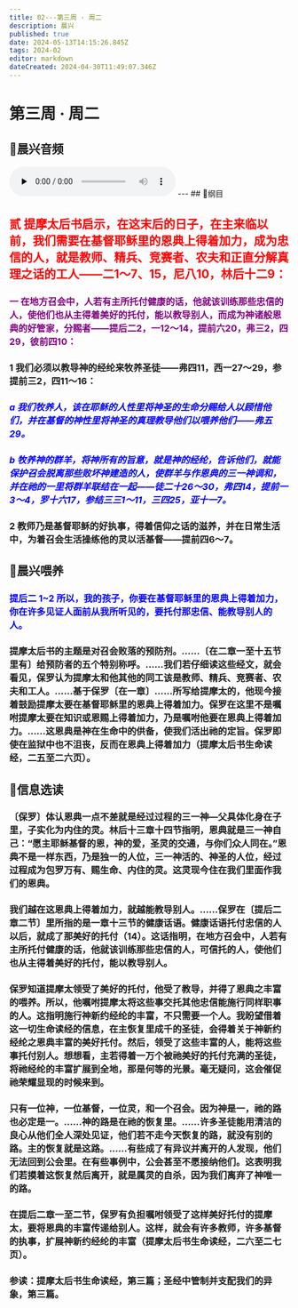 ```yaml
---
title: 02---第三周 · 周二
description: 晨兴
published: true
date: 2024-05-13T14:15:26.845Z
tags: 2024-02
editor: markdown
dateCreated: 2024-04-30T11:49:07.346Z
---
```


# 第三周 · 周二
## 🎵晨兴音频
<audio id="audio" controls="" preload="none">
      <source id="mp3" src="/2024-02/week3/week3day2.mp3">
</audio>
---
## 📖纲目

## <font color=red>贰   提摩太后书启示，在这末后的日子，在主来临以前，我们需要在基督耶稣里的恩典上得着加力，成为忠信的人，就是教师、精兵、竞赛者、农夫和正直分解真理之话的工人——二1～7、15，尼八10，林后十二9：</font>

### <font color=purple>一   在地方召会中，人若有主所托付健康的话，他就该训练那些忠信的人，使他们也从主得着美好的托付，能以教导别人，而成为神诸般恩典的好管家，分赐者——提后二2，一12～14，提前六20，弗三2，四29，彼前四10：</font>

### 1   我们必须以教导神的经纶来牧养圣徒——弗四11，西一27～29，参提前三2，四11～16：

### <font color=blue>*a   我们牧养人，该在耶稣的人性里将神圣的生命分赐给人以顾惜他们，并在基督的神性里将神圣的真理教导他们以喂养他们——弗五29。*</font>

### <font color=blue>*b   牧养神的群羊，将神所有的旨意，就是神的经纶，告诉他们，就能保护召会脱离那些败坏神建造的人，使群羊与作恩典的三一神调和，并在祂的一里将群羊联结在一起——徒二十26～30，弗四14，提前一3～4，罗十六17，参结三三1～11，三四25，亚十一7。*</font>

### 2   教师乃是基督耶稣的好执事，得着信仰之话的滋养，并在日常生活中，为着召会生活操练他的灵以活基督——提前四6～7。

## 📖晨兴喂养

### <font color=blue>提后二 1~2    所以，我的孩子，你要在基督耶稣里的恩典上得着加力，你在许多见证人面前从我所听见的，要托付那忠信、能教导别人的人。</font>

### 提摩太后书的主题是对召会败落的预防剂。……〔在二章一至十五节里有〕给预防者的五个特别称呼。……我们若仔细读这些经文，就会看见，保罗认为提摩太和他其他的同工该是教师、精兵、竞赛者、农夫和工人。……基于保罗〔在一章〕……所写给提摩太的，他现今接着鼓励提摩太要在基督耶稣里的恩典上得着加力。保罗在这里不是嘱咐提摩太要在知识或恩赐上得着加力，乃是嘱咐他要在恩典上得着加力。……这恩典是神在生命中的供备，使我们活出祂的定旨。保罗即使在监狱中也不沮丧，反而在恩典上得着加力（提摩太后书生命读经，二五至二六页）。

## 📖信息选读

### 〔保罗〕体认恩典一点不差就是经过过程的三一神—父具体化身在子里，子实化为内住的灵。林后十三章十四节指明，恩典就是三一神自己：“愿主耶稣基督的恩，神的爱，圣灵的交通，与你们众人同在。”恩典不是一样东西，乃是独一的人位，三一神活的、神圣的人位，经过过程成为包罗万有、赐生命、内住的灵。这灵现今住在我们里面作我们的恩典。

### 我们越在这恩典上得着加力，就越能教导别人。……保罗在〔提后二章二节〕里所指的是一章十三节的健康话语。健康话语托付忠信的人以后，就成了那美好的托付（14）。这话指明，在地方召会中，人若有主所托付健康的话，他就该训练那些忠信的人，可信托的人，使他们也从主得着美好的托付，能以教导别人。

### 保罗知道提摩太领受了美好的托付，他受了教导，并得了恩典之丰富的喂养。所以，他嘱咐提摩太将这些事交托其他忠信能施行同样职事的人。这指明施行神新约经纶的丰富，不只需要一个人。我盼望借着这一切生命读经的信息，在主恢复里成千的圣徒，会得着关于神新约经纶之恩典丰富的美好托付。然后，领受了这些丰富的人，能将这些事托付别人。想想看，主若得着一万个被祂美好的托付充满的圣徒，将祂经纶的丰富扩展到全地，那是何等的光景。毫无疑问，这会催促祂荣耀显现的时候来到。

### 只有一位神，一位基督，一位灵，和一个召会。因为神是一，祂的路也必定是一。……神的路是在祂的恢复里。……许多圣徒能用清洁的良心从他们全人深处见证，他们若不走今天恢复的路，就没有别的路。主的恢复就是这路。……有些成了有异议并离开的人发现，他们无法回到公会里。在有些事例中，公会甚至不愿接纳他们。这表明我们若摸着这恢复然后离开，就是属灵的自杀，因为我们离弃了神唯一的路。

### 在提后二章一至二节，保罗有负担嘱咐领受了这样美好托付的提摩太，要将恩典的丰富传递给别人。这样，就会有许多教师，许多基督的执事，扩展神新约经纶的丰富（提摩太后书生命读经，二六至二七页）。

### 参读：提摩太后书生命读经，第三篇；圣经中管制并支配我们的异象，第三篇。
<!-- Google tag (gtag.js) -->
<script async src="https://www.googletagmanager.com/gtag/js?id=G-1P8709Z16T"></script>
<script>
  window.dataLayer = window.dataLayer || [];
  function gtag(){dataLayer.push(arguments);}
  gtag('js', new Date());

  gtag('config', 'G-1P8709Z16T');
</script>
